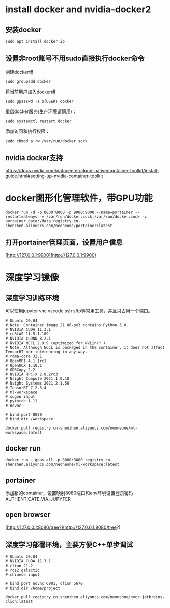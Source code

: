 # install docker and nvidia-docker2

## 安装docker

`sudo apt install docker.io`

## 设置非root账号不用sudo直接执行docker命令

创建docker组

`sudo groupadd docker`

将当前用户加入docker组

`sudo gpasswd -a ${USER} docker`

重启docker服务(生产环境请慎用)：

`sudo systemctl restart docker`

添加访问和执行权限：

`sudo chmod a+rw /var/run/docker.sock`

## nvidia docker支持

https://docs.nvidia.com/datacenter/cloud-native/container-toolkit/install-guide.html#setting-up-nvidia-container-toolkit

# docker图形化管理软件，带GPU功能

`docker run -d -p 8800:8000 -p 9900:9000 --name=portainer --restart=always -v /var/run/docker.sock:/var/run/docker.sock -v portainer_data:/data registry.cn-shenzhen.aliyuncs.com/neoneone/portainer:latest`



## 打开portainer管理页面，设置用户信息

[http://127.0.0.1:9900](http://127.0.0.1:9900)

# 深度学习镜像

## 深度学习训练环境

可以使用jupyter vnc vscode ssh sftp等常用工具，并且只占用一个端口。

```
# Ubuntu 20.04
# Note: Container image 21.06-py3 contains Python 3.8.
# NVIDIA CUDA 11.3.1
# cuBLAS 11.5.1.109
# NVIDIA cuDNN 8.2.1
# NVIDIA NCCL 2.9.9 (optimized for NVLink™ )
# Note: Although NCCL is packaged in the container, it does not affect TensorRT nor inferencing in any way.
# rdma-core 32.1
# OpenMPI 4.1.1rc1
# OpenUCX 1.10.1
# GDRCopy 2.2
# NVIDIA HPC-X 2.8.2rc3
# Nsight Compute 2021.1.0.18
# Nsight Systems 2021.2.1.58
# TensorRT 7.2.3.4
# ml-workspace
# sogou input
# pytorch 1.11
# novnc

# bind port 8080
# bind dir /workspace

docker pull registry.cn-shenzhen.aliyuncs.com/neoneone/ml-workspace:latest 
```
## docker run 

`docker run --gpus all -p 8080:8080 registry.cn-shenzhen.aliyuncs.com/neoneone/ml-workspace:latest `

## portainer

添加新的container，设置映射8080端口和env环境设置登录密码AUTHENTICATE_VIA_JUPYTER

## open browser

[http://127.0.0.1:8080/tree?](http://127.0.0.1:8080/tree?)


## 深度学习部署环境，主要方便C++单步调试
```
# Ubuntu 20.04
# NVIDIA CUDA 11.3.1
# clion 21.2
# ros2 galactic
# chinese input

# bind port novnc 6901, clion 5678
# bind dir /home/project

docker pull registry.cn-shenzhen.aliyuncs.com/neoneone/nvcr-jetbrains-clion:latest 
```



